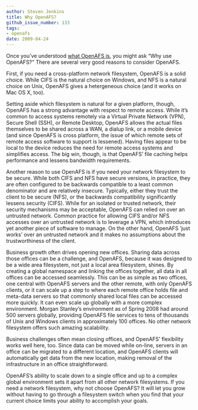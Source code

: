 ```yaml
---
author: Steven Jenkins
title: Why OpenAFS?
github_issue_number: 133
tags:
- openafs
date: 2009-04-24
---
```


Once you’ve understood [what OpenAFS is](/blog/2009/01/what-is-openafs), you might ask “Why use OpenAFS?” There are several very good reasons to consider OpenAFS.

First, if you need a cross-platform network filesystem, OpenAFS is a
solid choice. While CIFS is the natural choice on Windows, and NFS is
a natural choice on Unix, OpenAFS gives a hetergeneous choice (and it
works on Mac OS X, too).

Setting aside which filesystem is natural for a given platform, though,
OpenAFS has a strong advantage with respect to remote access. While it’s
common to access systems remotely via a Virtual Private Network (VPN),
Secure Shell (SSH), or Remote Desktop, OpenAFS allows the actual files
themselves to be shared across a WAN, a dialup link, or a mobile device
(and since OpenAFS is cross platform, the issue of which remote sets
of remote access software to support is lessened). Having files appear
to be local to the device reduces the need for remote access systems and
simplifies access. The big win, though, is that OpenAFS’ file caching
helps performance and lessens bandwidth requirements.

Another reason to use OpenAFS is if you need your network filesystem to
be secure. While both CIFS and NFS have secure versions, in practice,
they are often configured to be backwards compatible to a least common
denominator and are relatively insecure. Typically, either they trust the
client to be secure (NFS), or the backwards compatibility significantly
lessens security (CIFS). While for an isolated or trusted network,
their security mechanisms may be acceptable, OpenAFS can relied on over an
untrusted network. Common practice for allowing CIFS and/or NFS accesses
over an untrusted network is to leverage a VPN, which introduces yet
another piece of software to manage. On the other hand, OpenAFS ’just
works’ over an untrusted network and it makes no assumptions about the
trustworthiness of the client.

Business growth often drives opening new offices. Sharing data across
those offices can be a challenge, and OpenAFS, because it was designed
to be a wide area filesystem, not just a local area filesystem, shines.
By creating a global namespace and linking the offices together, all
data in all offices can be accessed seamlessly. This can be as simple
as two offices, one central with OpenAFS servers and the other remote,
with only OpenAFS clients, or it can scale up a step to where each remote
office holds file and meta-data servers so that commonly shared local
files can be accessed more quickly. It can even scale up globally with a
more complex environment. Morgan Stanley’s environment as of Spring 2008
had around 500 servers globally, providing OpenAFS file services to tens
of thousands of Unix and Windows clients in approximately 100 offices.
No other network filesystem offers such amazing scalability.

Business challenges often mean closing offices, and OpenAFS’
flexibility works well here, too. Since data can be moved while
on-line, servers in an office can be migrated to a different location,
and OpenAFS clients will automatically get data from the new location,
making removal of the infrastructure in an office straightforward.

OpenAFS’s ability to scale down to a single office and up to a complex
global environment sets it apart from all other network filesystems.
If you need a network filesystem, why not choose OpenAFS? It will let
you grow without having to go through a filesystem switch when you find
that your current choice limits your ability to accomplish your goals.
